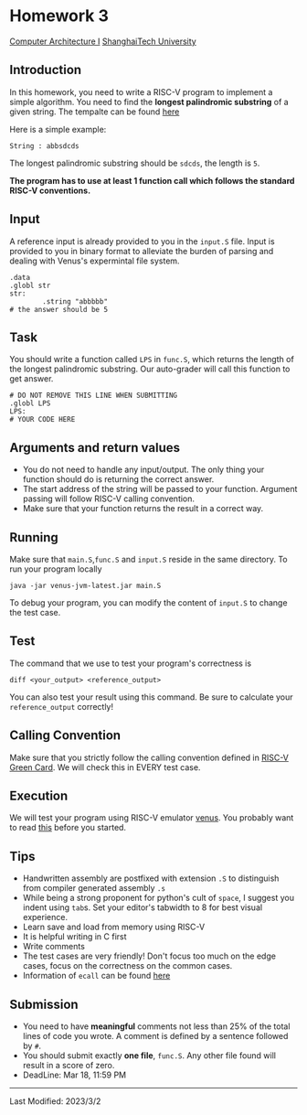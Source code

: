 Homework 3
==========

[Computer Architecture I](https://toast-lab.sist.shanghaitech.edu.cn/index.html) [ShanghaiTech University](http://www.shanghaitech.edu.cn/)

Introduction
------------

In this homework, you need to write a RISC-V program to implement a simple algorithm. You need to find the **longest palindromic substring** of a given string. The tempalte can be found [here](https://toast-lab.sist.shanghaitech.edu.cn/courses/CS110@ShanghaiTech/Spring-2023/hw/hw3template.tar)

Here is a simple example:

```
String : abbsdcds
```

The longest palindromic substring should be `sdcds`, the length is `5`.

**The program has to use at least 1 function call which follows the standard RISC-V conventions.**

Input
-----

A reference input is already provided to you in the `input.S` file. Input is provided to you in binary format to alleviate the burden of parsing and dealing with Venus's expermintal file system.

```
.data
.globl str
str:
        .string "abbbbb"
# the answer should be 5
```

Task
----

You should write a function called `LPS` in `func.S`, which returns the length of the longest palindromic substring. Our auto-grader will call this function to get answer.

```
# DO NOT REMOVE THIS LINE WHEN SUBMITTING
.globl LPS
LPS:
# YOUR CODE HERE
```

Arguments and return values
---------------------------

*   You do not need to handle any input/output. The only thing your function should do is returning the correct answer.
*   The start address of the string will be passed to your function. Argument passing will follow RISC-V calling convention.
*   Make sure that your function returns the result in a correct way.

Running
-------

Make sure that `main.S`,`func.S` and `input.S` reside in the same directory. To run your program locally

```
java -jar venus-jvm-latest.jar main.S
```

To debug your program, you can modify the content of `input.S` to change the test case.

Test
----

The command that we use to test your program's correctness is

```
diff <your_output> <reference_output>
```

You can also test your result using this command. Be sure to calculate your `reference_output` correctly!

Calling Convention
------------------

Make sure that you strictly follow the calling convention defined in [RISC-V Green Card](https://toast-lab.sist.shanghaitech.edu.cn/courses/CS110@ShanghaiTech/Spring-2023/lecture_notes/riscvcard.pdf). We will check this in EVERY test case.

Execution
---------

We will test your program using RISC-V emulator [venus](http://autolab.sist.shanghaitech.edu.cn/venus/). You probably want to read [this](https://github.com/kvakil/venus/wiki) before you started.

Tips
----

*   Handwritten assembly are postfixed with extension `.S` to distinguish from compiler generated assembly `.s`
*   While being a strong proponent for python's cult of `space`, I suggest you indent using `tab`s. Set your editor's tabwidth to 8 for best visual experience.
*   Learn save and load from memory using RISC-V
*   It is helpful writing in C first
*   Write comments
*   The test cases are very friendly! Don't focus too much on the edge cases, focus on the correctness on the common cases.
*   Information of `ecall` can be found [here](https://github.com/ThaumicMekanism/venus/wiki/Environmental-Calls)

Submission
----------

*   You need to have **meaningful** comments not less than 25% of the total lines of code you wrote. A comment is defined by a sentence followed by `#`.
*   You should submit exactly **one file**, `func.S`. Any other file found will result in a score of zero.
*   DeadLine: Mar 18, 11:59 PM

* * *

Last Modified: 2023/3/2